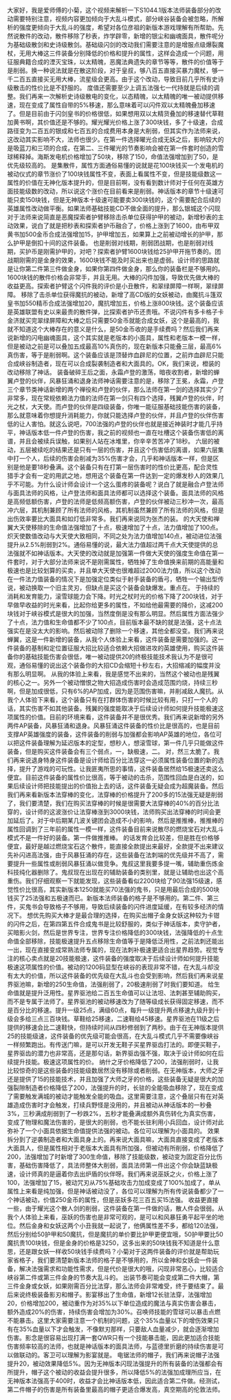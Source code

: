   大家好，我是爱师傅的小菊，这个视频来解析一下S1044.1版本法师装备部分的改动需要特别注意，视频内容更加倾向于大乱斗模式，部分峡谷装备会被忽略，所解析的强度更倾向于大乱斗的强度，希望对各位彦祖的新版本游戏理解有所帮助。先然说散件的改动，散件移除了秒表，炸学辟零，新增的银尘和幽魂面具，散件呢分为基础级散剑和史诗级散剑。基础级闪剑的改动我们需要注意的是增服点级爆裂魔杖，无用大棒这三件装备分别降低的价格和提升的属性，这样会造成一个问题，用征服典籍合成的湮灭宝珠，以太精魄，恶魔法典遗失的章节等等，散件的价值等于是削弱。换一种说法就是在散这阶段，对于皇叔，够八百五直接买暴力魔杖，够一千二百五直接买无用大棒，流星级会更高。由于这个改动，导致目前几乎所有史诗级散击的性价比是不舒服的。
  度值还需要至少上调五法强七一代持就是后续的调整。我们再来一次解析史诗级散电的变化，以态精魄，以太精魄的唯一被动提供移速，现在变成了属性自带的5%移速，那么意味着可以闪件双以太精魄叠加移速了。但是目前由于闪剑皇书的价格很低，如果想用双以太精货叠加的移速替代草鞋加黄书啊，其价值还是不够的。耀光耀光价格上涨了300块钱，多了十级速，合成路径变为二百五的银成和七百五的合成费用本身是大削弱，但其实作为法师来说，这改动其实影响不大，法师也很少。在第一件选择曜光合成无妖之后，影响较大的是吸蓝刀和三项的合成，在第二、三件曜光的节奏影响会被在第一件套时创造的雪球稀释掉。海斯发电机价格增加了50块，移除了150，命值法强增加到了50，是优先级较高的。
  是集散件，属性方面通俗易懂的说就是花100块钱买一个发电机的被动仪式的章节涨价了100块钱属性不变，表面上看属性不变，但是技能级数这一属性的价值在无神化版本提升的，但是目前啊，没有看到数计师对于任何在英雄方面技能级数的改动，所以说这个涨价在目前看来是削弱。神话版本的章节十级速可能只卖150块钱，但是无神版本十级速可能要卖300块钱的，这个需要配合后续的英雄属性改动做平衡。如果法师基础技能CD不做全面的提升，那么银城这个闪现对于法师来说简直是恶魔探索者护臂移除击杀单位获得护甲的被动，新增秒表的主动效果，说白了就是把秒表和探索者护币融合了，价格上涨到了1600，由布甲双黄书加500金币合成法强增加15，护甲增加五，如果算上之前被动增长的护甲，那么护甲是倒扣十间的这件装备。
  也是削弱对线期，削弱团战期，也是削弱对线期，买护币是刚需护甲的，对吧？探索者护臂1600块钱给25护甲开拖节奏的。团战期刚需的是金身的效果，1600块钱不能及时买出来也是虚弱。设计师的思路就是让你第二件第三件做金身，如果你第四件做金身，那么你的装备栏是不够用的。1600块钱的散件价格会非常手，并且无用。大棒的闪件加强，导致优先做大棒的收益更高。探索者护臂这个闪件我的评价是小丑散件，和翠绿屏障一样啊，翠绿屏障。
  移除了击杀单位获得魔抗的被动，新增了高CD版的女妖被动，由魔抗斗篷双皇书加550精币合成法强增加20，魔抗增加五，价格上涨800块钱。这个装备应该是英雄联盟有史以来最贵的散件弹，比探索者护币还贵哦。不说闪件有多卡格子卡金济就买完翠绿屏障和大棒之后只需要50金币就能合成女妖，这个是最高的，我就不知道这个大棒存在的意义是什么，是50金币收的是手续费吗？然后我们再来说新增的闪电幽魂面具，这个其实就是老版本的小面具，属性和老版本一模一样，但是被动之前是可以叠加五成最高10%真伤的，现在新版本只能叠三层，最高6%真伤害，等于是削弱啊。这个装备应该是顶替炸血辟尼的位置，之前炸血辟尼只能合成峡谷制造者，现在可以合成裂袭制造者和大面具的。OK，我们来说，橙装的改动移除了神话。
  装备破碎王后之面，永霜卢登的激荡，暗夜收割者，新增的蝉翼卢登的伙伴，风暴狂涌和退身法师神话需要注意的是，移除了王冕，永霜，卢登三个章节类神话新增的两个禅役和卢登的伙伴，那么法师在第一剑的选择其实少了非常多，现在常规依赖法力值的法师在第一剑只有四个选择，残翼卢登的伙伴，时光之杖，大天使。而卢登的伙伴是四级装备，你唯一能征服基础技能伤害的装备，那么就意味着你想提升消耗能力，你就只能选择卢登的伙伴，并且卢登的伙伴伤害低的让人害怕。就这么说吧，700法强的卢登的伙伴也就是接近神装时才能几乎持平，神话版本低一件卢登的伤害，我之前的视频也一直在吐槽这个装备伤害低的离谱，并且会被续兵误触，如果别人站在冰堆里，你辛辛苦苦冲了18秒。
  六层的被动，五层被续吃的结果还是只有一层的伤害，并且这个伤害低的离谱，如果六层集中打一个人，后续的伤害会削减为35%伤害才会，几乎和神话版本一样，但是区别是他是要18秒叠满。这个装备只有在打第一层伤害时的性价比更高，配合灵性猎手才会有一定的用武之地，想用这个装备在第一件达到一定的爆发秒人的效果几乎不可能。为什么设计师会设计一个这么蛋疼的装备呢？说白了就是融合卢登法师与面具法师的风格，让卢登法师和面具法师都可以选择这个装备。面具法师的风格是高频低额伤害，卢登的法师是低频高额伤害，卢登的伙伴被动三秒冲一次，最高冲六层，其机制兼顾了所有法师的风格，其机制虽然兼顾了所有法师的风格，但是出伤效率要比大面具和如灯低非常多。我们再来说同为张杰的装。
  的大天使和禅翼大天使移除的生命值法强增加了十点，极速增加了十点，法力值增加了100点。炽天使数值改动与大天使大致相同，不同之处为法力值增加140点，被动进位法强提升从2.5%削弱到2%。通俗易懂的说，最大法力值超过两千点大天使提供的总法强就不如神话版本。大天使的改动就是加强第一件做大天使的强度生命值在第一件套时，对于大部分法师来说不是刚需属性，牺牲掉了生命值换来前期的高能量和极速也是比较划算的买卖，并且单大天使也很难超过2000法力值，所以这个改动在一件法力值装备的情况下是加强定位类似于射手装备的盾弓，牺牲一个输出型传说，被动换取一个旧主灵刃，但缺点是买这个装备会缺爆发。重点在。
  于持续的消耗和发育能力，滚雪球能力会下降。时光之杖时光的价格下降了200块钱，对于早做早收益的时光来看，比起你给更多的属性，不如给他最需要的降价，这减200块钱对于峡谷模式是很大的加强，当然度倒是没有那么明显。然后属性方面法强少了十点，法力值和生命值都不少了100点，目前版本最不缺的就是法强，这十点法强实在是没太大的影响。然后被动除了删除一个移速，其他全都没变。我们再来说蝉翼，这是一件新增的装备，从我个人体验上来看，这件装备是需要加强的。这一件装备的基制和定位置征服大招比较适合依赖大招做进攻的英雄使用，购买这件装备你的基础技能伤害会很低，唯一被动提供20的终极技能技术我认为不是很可观，通俗易懂的说出这个装备你的大招CD会缩短十秒左右，大招缩减的幅度并没有那么明显啊。
  从我的体验上来看，我是感觉不出来的，当然这个被动也是残翼的核心之一。另外一个被动憎恨之物大招造成伤害时会造成范围灼烧，持续三秒啊，但是加成很低，只有6%的AP加成，因为是范围伤害嘛，并削减敌人魔抗。从我个人体验下来看，这个装备只有在打群体伤害的时候比较有用，只打一个人的话，其实伤害不如其他装备。残翼的强度能取决于后续设计师如何提升技能极速这项属性的价值。目前的环境来看，这件装备并不是很优秀。我们再来说新增的另外两件AP装备，风暴狂涌和退身。风暴狂涌这件装备的性价比是很高的，也是目前支撑AP英雄强度的装备，这件装备的削弱与加强都会影响AP英雄的地位，各位可以把这件装备理解为延迟版本的定型，想秒人，想滚雪球，第一件几乎只能做这件装备，但是购买这件装备会有三个弱点，一，缺极速，二。
  对，然三太脆了。我们再来说退身特身这件装备是设计师给百分比法穿这一必须属性装备位置的新的选择，提升了游戏的可玩性。让我匪夷所思的事情，这件装备居然给15极速还卖这么便宜。目前这件装备的属性价比很高，等于被动的击杀，范围性回血是白送的，如果后续设计师把技能提出的价值抬上去的话，这件装备无疑会成为超魔装备。然后我们再来看新版本法穿棒的变化，法穿棒的价格提升了200多的15法强无疑是削弱了，我们要清楚，我们在购买法穿棒的时候是很需要大法穿棒的40%的百分比法穿的，设计师的这波涨价让法穿棒涨到3000块钱，法师购买出法穿棒的时间会更加延后了。对于中后期某几波关键团会造成不小的影响，然后是推推棒，推推棒的属性回调到了三年前的属性一模一样，这件装备目前来说散尽的燃烧宝石对大乱斗模式不是一件好的装备。第一件做推推棒。
  的话发育会比较差，但是胜在价格够便宜，最好是越过燃烧宝石这个散件，能直接全款提出来最好，全款提不出来建议先补闪进高法强，由于风暴狂涌的存在，这些装备在法刺端的优先级并不高了，需要提升一些属性或削弱风暴狂涌以做竞争。鬼叔这里我要多提一嘴，辅助重伤炼金科技纯化器删除了。鬼叔现在出现在的辅助装备的类别里，就是让辅助也出这个高重伤。我们仔细观察一下就能发现，这些装备看似2200块给了90法强15级速，感觉性价比很高，其实新版本1250就能买70法强的鬼书，只是用最后合成的500块钱买了25法强和五极速而已。新版本法师装备的格子是不够用的。第二件、第三件，买鬼书会导致格子不够用，导致后续装备的闪件进度延缓，在有较多经济的情况下。
  想优先购买大棒才是最合理的选择，在购买出帽子金身女妖这种较为卡钳的闪件之后，在第四第五件合成鬼书是比较舒服的，类似于神话版本，卖守护者，买暗影火剑，然后是世界专注，世界专注价格降低的300块钱，法强降低的十点生命值全部移除，技能极速提升五点移除生命值等于是降低泛用性，之前法刺还能出一出，现在直接变成常熟法师专属的，现在法刺补极速更适合出星界趋势。视觉专注的核心卖点就是20技能极速，这件装备的强度取决于后续设计师如何提升技能极速这项属性的价值。被动的1200码显型在峡谷的表现非常不错，在大乱斗却没有太大的价值，所以这件装备的优先级在大乱斗也会受到影响，然后我们再来说星界驱池嘛，新增的250生命值，法强削弱了，20极速削弱了时我们要知道。
  给生命值就是提升泛用性。星界驱池给二百五生命值可以让法坦、法刺甚至辅助购买，而不是专属于法师了。星界驱池的被动移速改为了随等级成长获得固定移速，而不是百分比的移速。提升一级25点，满级60点，每升一级提升两点移速九级升到十级会多给三点三百块钱。草鞋给25移速，二速鞋给45移速。星界驱池在11级之后提供的移速会比二速鞋快，但持续时间从四秒修弱到了两秒。由于在无神版本提供25的技能级速，这件装备的优先级可能会很高，在大乱斗模式几乎不需要像峡谷一样频繁跑出。有传送门嘛，是可以开发无鞋子买星界驱齿打法的。即便买鞋子，星界驱齿的潜力也非常高，还是那句话，新界驱齿强不强，取决于设计师如何在后续提升技能。极速这项属性的价。
  纳什之牙价格降低了200，法强削弱时，让我比较惊奇的是这些装备的技能级数居然没有移除或者削弱。在无神版本，大师之牙还是提供了15的技能技术，并且加强了大师之牙的价格，这些装备无疑是很大的加强裂隙制造者价格降低了200，法强提升的时，长驻的全能吸血移除了，现在变成了需要触发满城的被动才能触发全能的吸血。这里需要注意，这个叠层只有在对英雄造成伤害时才会触发，打续兵野怪是没用的，并且被动从神话版本的一秒叠3%，三秒满成削弱到了一秒跌2%，五秒才能叠满成额外真伤转化为真实伤害，变成了物理和魔法伤害的，是很大的削弱，也不能长驻利用小兵回血，设计师对此弥补了一个小面具依据生命值提供法强的被动。各位可以理解为小面具的。
  效果拆分到了逆袭制造者和大面具身上的。再来说大面具嘛，大面具直接变成了老版本大面具人，但是属性相对于老版本大面具有所加强，但被动有所削弱，价格降低了200，法强增加了时新增了300生命值，移除了技能级数，被动变为固定百分比伤害，基础伤害降低了，具法师整体大削弱，面具法师第一件出这个你会缺蓝缺极速，设计师真的是逼着你去出炉盾的伙伴呀。我们再来说巫妖之火，价格上涨了100，法强增加了15，被动咒刃从75%基础攻击力加成变成了100%加成了，单从属性上来看是纯加强，但是神话被动没了，各位可以理解为所有传说装备都少了一个神话被动，价值250金币的属性，但是巫妖多花三百五买15法强。
  收益更直接一些，由于耀光这个散人剑的削弱，这件装备在第一件做的话，散人件会很弱。从我个人体验上来看，巫妖的伤害也是非常可观的，是可以和风暴狂勇平起平坐的地位。然后金身和女妖这两个小丑我就一起说了，他俩属性差不多，都给120法强，然后分别给50护甲和50魔抗，但是魔抗的单价要比护甲更便宜哦，50护甲要比50魔抗贵100块钱，但是金身的价格是3250，这多出来的50块钱我不知道是什么意思，还是跟女妖一样收50块钱手续费吗？小菊对于这两件装备的评价就是帮助玩家省格子，我们要清楚新版本法师的格子是不够用的，所以金神和女妖会一件装备，解决法强需求和功能性需求，但是代价是很大的哦，闪现非常恶心，比较适合峡谷第二件或第三件金身的节奏大乱斗的。
  出装节奏可能会变成第二件大帽，第三件金身或女妖，如果刚需百分比法穿，那么法师会非常难受，终于要结束了。最后来说终极装备影刃和帽子。影宴移出了生命值，新增12长驻法穿，法强增加20，价格增加200，被动重作为对35%以下单位造成的魔法与真实伤害会暴击，额外造成20%的伤害，持续伤害会增加为30%。召唤师技能的雪球可以暴击点燃不能暴击。这里大家需要注意一个机制的问题，这个35%血量以下的增伤效果只有在35%血量以下才会触发，不像默刃那样，只要敌人血量减少，就会逐渐增加伤害。影念是很容易出现打满一套QWR只有一个技能暴击能，因此更加适合技能伤害频率较高的法师，也就是神话版本的面具法师，与蓝德里折磨的持续伤害是可以做联动的。客卫可以理解为影宴就是。
  电锯法师的帽子，我们再来说帽子法强提升20，被动效果降低5%。因为无神版本闪现法强提升的所有装备的法强都会有所提升，帽子这个被动的收益会提升很多，所以降低5%的法强加成理所应当，在无神版本法强高于400时，收益才会比神话版本低，因此适合第二件做。经测试，第二件帽子的伤害是所有装备里最高的帽子更适合爆发高，真空期高的伦敦法师。

